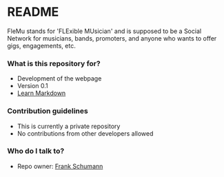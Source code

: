 # README #

FleMu stands for 'FLExible MUsician' and is supposed to be a Social Network for
musicians, bands, promoters, and anyone who wants to offer gigs, engagements,
etc.

### What is this repository for? ###

* Development of the webpage
* Version 0.1
* [Learn Markdown](https://bitbucket.org/tutorials/markdowndemo)

### Contribution guidelines ###

* This is currently a private repository
* No contributions from other developers allowed

### Who do I talk to? ###

* Repo owner: [Frank Schumann](mailto:fjahn78+bitbucket@gmail.com)
